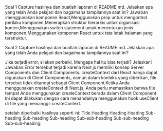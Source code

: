 Soal 1
Capture hasilnya dan buatlah laporan di README.md. Jelaskan apa yang telah Anda pelajari dan bagaimana tampilannya saat ini?
Jawaban :menggunakan komponen React,Menggunakan prop untuk mengontrol perilaku komponen,Menerapkan struktur hierarkis untuk organisasi konten,Menggunakan switch statement untuk menentukan jenis komponen,Menggunakan komponen React untuk tata letak halaman yang terstruktur.

Soal 2
Capture hasilnya dan buatlah laporan di README.md. Jelaskan apa yang telah Anda pelajari dan bagaimana tampilannya saat ini?

Jika terjadi error, silakan perbaiki, Mengapa hal itu bisa terjadi? Jelaskan!
Jawaban:Error tersebut terjadi karena Next.js memiliki konsep Server Components dan Client Components. createContext dari React hanya dapat digunakan di Client Components, namun dalam konteks yang diberikan, file tersebut tidak ditandai sebagai Client Component.Ketika Anda menggunakan createContext di Next.js, Anda perlu memastikan bahwa file tempat Anda menggunakan createContext berada dalam Client Component. Ini dapat dilakukan dengan cara menandainya menggunakan hook useClient di file yang memanggil createContext.

setelah diperbaiki hasilnya seperti ini:
Title
Heading
Heading
Heading
Sub-heading
Sub-heading
Sub-heading
Sub-sub-heading
Sub-sub-heading
Sub-sub-heading





